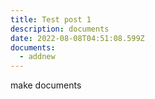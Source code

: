 ```yaml
---
title: Test post 1
description: documents
date: 2022-08-08T04:51:08.599Z
documents:
  - addnew
---
```

make documents